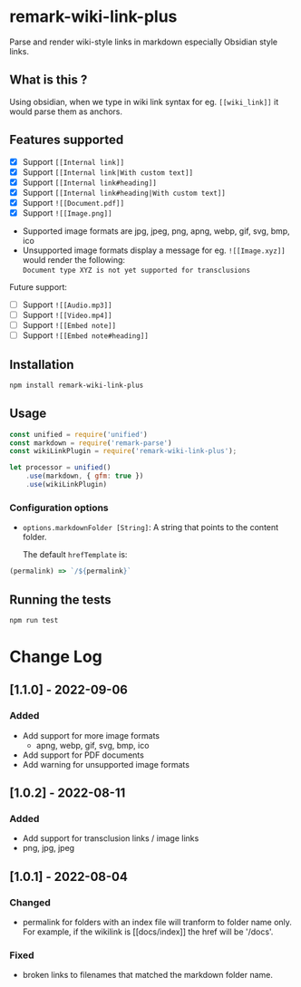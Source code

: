 # remark-wiki-link-plus

Parse and render wiki-style links in markdown especially Obsidian style links.

## What is this ?

Using obsidian, when we type in wiki link syntax for eg. `[[wiki_link]]` it would parse them as anchors.

## Features supported

- [x] Support `[[Internal link]]`
- [x] Support `[[Internal link|With custom text]]`
- [x] Support `[[Internal link#heading]]`
- [x] Support `[[Internal link#heading|With custom text]]`
- [x] Support `![[Document.pdf]]`
- [x] Support `![[Image.png]]`
* Supported image formats are jpg, jpeg, png, apng, webp, gif, svg, bmp, ico  
* Unsupported image formats display a message for eg. `![[Image.xyz]]` would render the following:  
`Document type XYZ is not yet supported for transclusions`

Future support:
- [ ] Support `![[Audio.mp3]]`
- [ ] Support `![[Video.mp4]]`
- [ ] Support `![[Embed note]]`
- [ ] Support `![[Embed note#heading]]`

## Installation

```bash
npm install remark-wiki-link-plus
```

## Usage

```javascript
const unified = require('unified')
const markdown = require('remark-parse')
const wikiLinkPlugin = require('remark-wiki-link-plus');

let processor = unified()
    .use(markdown, { gfm: true })
    .use(wikiLinkPlugin)
```

### Configuration options

* `options.markdownFolder [String]`: A string that points to the content folder.

  The default `hrefTemplate` is:
  
```javascript
(permalink) => `/${permalink}`
```

## Running the tests

```bash
npm run test
```

# Change Log

## [1.1.0] - 2022-09-06

### Added

- Add support for more image formats
  - apng, webp, gif, svg, bmp, ico
- Add support for PDF documents
- Add warning for unsupported image formats

## [1.0.2] - 2022-08-11
 
### Added

- Add support for transclusion links / image links
 - png, jpg, jpeg
 
## [1.0.1] - 2022-08-04

### Changed

- permalink for folders with an index file will tranform to folder name only. 
For example, if the wikilink is [[docs/index]] the href will be '/docs'.

### Fixed

- broken links to filenames that matched the markdown folder name.
  
